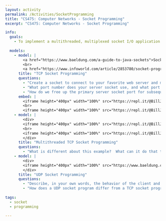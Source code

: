 ```yaml
---
layout: activity
permalink: /Activities/SocketProgramming
title: "CS475: Computer Networks - Socket Programming"
excerpt: "CS475: Computer Networks - Socket Programming"

info:
  goals: 
    - To implement a multithreaded, multiplexed socket I/O application that implements an application layer protocol
      
  models:
    - model: |
        <a href="https://www.baeldung.com/a-guide-to-java-sockets">Socket Programming Tutorial</a>
        <br>
        <a href="https://www.infoworld.com/article/2853780/socket-programming-for-scalable-systems.html">Threaded Socket Programming Example</a>
      title: "TCP Socket Programming"
      questions: 
        - "Create a socket to connect to your favorite web server and make an HTTP request, printing its response to the screen." 
        - "What port number does your server socket use, and what port should your client use to connect?"
        - "How do we free up the primary server socket port for subsequent connections, so that they can be handled simultaneously?"
      embed: |
        <iframe height="400px" width="100%" src="https://repl.it/@BillJr99/ThreadedSocketClientExample?lite=true" scrolling="no" frameborder="no" allowtransparency="true" allowfullscreen="true" sandbox="allow-forms allow-pointer-lock allow-popups allow-same-origin allow-scripts allow-modals"></iframe>  
        <br>
        <iframe height="400px" width="100%" src="https://repl.it/@BillJr99/ThreadedSocketServerExample?lite=true" scrolling="no" frameborder="no" allowtransparency="true" allowfullscreen="true" sandbox="allow-forms allow-pointer-lock allow-popups allow-same-origin allow-scripts allow-modals"></iframe>          
    - model: |
        <div>
        <iframe height="400px" width="100%" src="https://repl.it/@BillJr99/MultiThreadedSocketClientExample?lite=true" scrolling="no" frameborder="no" allowtransparency="true" allowfullscreen="true" sandbox="allow-forms allow-pointer-lock allow-popups allow-same-origin allow-scripts allow-modals"></iframe>  
        <br>
        <iframe height="400px" width="100%" src="https://repl.it/@BillJr99/MultiThreadedSocketServerExample?lite=true" scrolling="no" frameborder="no" allowtransparency="true" allowfullscreen="true" sandbox="allow-forms allow-pointer-lock allow-popups allow-same-origin allow-scripts allow-modals"></iframe>         
        </div>
      title: "Multithreaded TCP Socket Programming"
      questions: 
        - "What is different about this example?  What can it do that the prior example cannot?"
    - model: |
        <div>
        <iframe height="400px" width="100%" src="https://www.baeldung.com/udp-in-java"></iframe>  
        </div>
      title: "UDP Socket Programming"
      questions: 
        - "Describe, in your own words, the behavior of the client and the server in this example."
        - "How does a UDP socket program differ from a TCP socket program, in terms of its design and behavior?"
        
tags:
  - socket
  - programming
 
---
```


